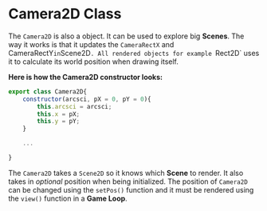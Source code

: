 # Camera2D Class

The `Camera2D` is also a object. It can be used to explore big **Scenes**. The way it works is that it updates the `CameraRectX` and CameraRectY` in `Scene2D`. All rendered objects for example `Rect2D` uses it to calculate its world position when drawing itself.

**Here is how the Camera2D constructor looks:**

```js
export class Camera2D{
	constructor(arcsci, pX = 0, pY = 0){
		this.arcsci = arcsci;
		this.x = pX;
		this.y = pY;
	}

    ...

}
```

The `Camera2D` takes a `Scene2D` so it knows which **Scene** to render. It also takes in *optional* position when being initialized. The position of `Camera2D` can be changed using the `setPos()` function and it must be rendered using the `view()` function in a **Game Loop**.
